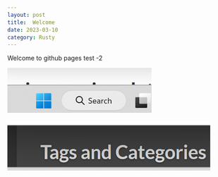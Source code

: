 ```yaml
---
layout: post
title:  Welcome
date: 2023-03-10
category: Rusty
---
```


Welcome to github pages 
test -2

![image-20230316220421455](/assets/image-20230316220421455.png)



![image-20230316220952653](assets/image-20230316220952653.png)